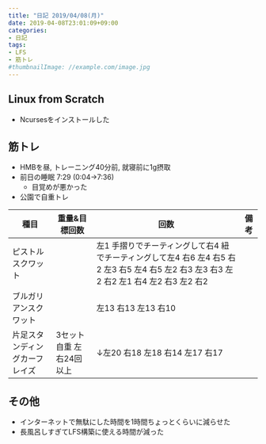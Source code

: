 ```yaml
---
title: "日記 2019/04/08(月)"
date: 2019-04-08T23:01:09+09:00
categories:
- 日記
tags:
- LFS
- 筋トレ
#thumbnailImage: //example.com/image.jpg
---
```


## Linux from Scratch
- Ncursesをインストールした

## 筋トレ
- HMBを昼, トレーニング40分前, 就寝前に1g摂取
- 前日の睡眠 7:29 (0:04→7:36)
  - 目覚めが悪かった
- 公園で自重トレ

<!--more-->

| 種目                           | 重量&目標回数             | 回数                                                                                                                                    | 備考 |
|--------------------------------|---------------------------|-----------------------------------------------------------------------------------------------------------------------------------------|------|
| ピストルスクワット             |                           | 左1 手摺りでチーティングして右4 紐でチーティングして左4 右6 左4 右5 右2 左3 右5 左4 右5 左2 右3 左3 右3 左2 右2 左1 右4 左2 右3 左2 右2 |      |
| ブルガリアンスクワット         |                           | 左13 右13 左13 右10                                                                                                                     |      |
| 片足スタンディングカーフレイズ | 3セット 自重 左右24回以上 | ↓左20 右18 左18 右14 左17 右17                                                                                                         |      |

## その他
- インターネットで無駄にした時間を1時間ちょっとくらいに減らせた
- 長風呂しすぎてLFS構築に使える時間が減った
